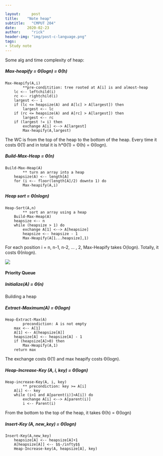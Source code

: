 ```yaml
---

layout:     post
title:    "Note heap"
subtitle:   "CMPUT 204"
date:     2020-02-23
author:     "rick"
header-img: "img/post-c-language.png"
tags:
- Study note
---
```


Some alg and time complexity of heap:

##### Max-heapify =  Θ(logn) =  Θ(h)

```
Max-Heapify(A,i)
		**pre-conditition: tree rooted at A[i] is and almost-heap
	lc <-- leftchild(i)
	rc <-- rightchild(i)
	largest <-- i
	if (lc <= heapsize(A) and A[lc] > A[largest]) then
		largest <-- lc
	if (rc <= heapsize(A) and A[rc] > A[largest]) then
		largest <-- rc
	if (largest != i) then
		exchange A[i] <--> A[largest]
		Max-heapify(A,largest)
```

The WC is from the top of the heap to the bottom of the heap. Every time it costs Θ(1) and in total it is h*Θ(1) = Θ(h) = Θ(logn).

##### Build-Max-Heap =  Θ(n) 

```
Build-Max-Heap(A)
		** turn an array into a heap
	heapsize(A) <-- length[A]
	for (i <-- floor(length[A]/2) downto 1) do
		Max-heapify(A,i)
```

##### Heap sort =  Θ(nlogn)

```
Heap-Sort(A,n)
		** sort an array using a heap
	Build-Max-Heap(A)
	heapsize <-- n
	while (heapsize > 1) do
		exchange A[1] <--> A[heapsize]
		heapsize <-- heapsize - 1
		Max-Heapify(A[1...heapsize],1)
```

 For each position i = n, n-1, n-2, ... , 2, Max-Heapify takes O(logn). Totally, it costs Θ(nlogn).

![](C:\Users\ppx\Desktop\Capture.JPG)

#### Priority Queue

##### Initialize(A) = Θ(n)

Building a heap

##### Extract-Maximum(A) = Θ(logn)

```
Heap-Extract-Max(A)
		precondiction: A is not empty
	max <-- A[1]
	A[1] <-- A[heapsize[A]]
	heapsize[A] <-- heapsize[A] - 1
	if (heapsize[A]>0) then
		Max-Heapify(A,1)
	return max
```

The exchange costs Θ(1) and max heapify costs Θ(logn).

##### Heap-Increase-Key (A, i, key) = Θ(logn)

```
Heap-increase-Key(A, i, key)
		** precondiction: key >= A[i]
	A[i] <-- key
	while (i>1 and A[parent(i)]>A[i]) do
		exchange A[i] <--> A[parent(i)]
		i <-- Parent(i)
```

From the bottom to the top of the heap, it takes Θ(h) = Θ(logn)

##### Insert-Key (A, new_key) = Θ(logn)

```
Insert-Key(A,new_key)
	heapsize[A] <-- heapsize[A]+1
	A[heapsize[A]] <-- $$-/infty$$
	Heap-Increase-key(A, heapsize[A], key)
```

